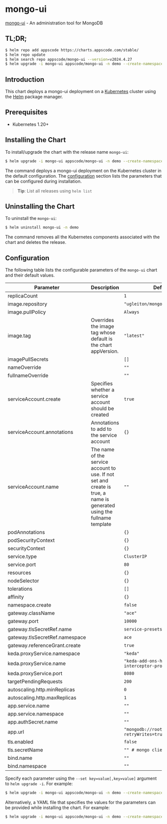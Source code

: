 # mongo-ui

[mongo-ui](https://github.com/kubedb/mongo-gui) - An administration tool for MongoDB

## TL;DR;

```bash
$ helm repo add appscode https://charts.appscode.com/stable/
$ helm repo update
$ helm search repo appscode/mongo-ui --version=v2024.4.27
$ helm upgrade -i mongo-ui appscode/mongo-ui -n demo --create-namespace --version=v2024.4.27
```

## Introduction

This chart deploys a mongo-ui deployment on a [Kubernetes](http://kubernetes.io) cluster using the [Helm](https://helm.sh) package manager.

## Prerequisites

- Kubernetes 1.20+

## Installing the Chart

To install/upgrade the chart with the release name `mongo-ui`:

```bash
$ helm upgrade -i mongo-ui appscode/mongo-ui -n demo --create-namespace --version=v2024.4.27
```

The command deploys a mongo-ui deployment on the Kubernetes cluster in the default configuration. The [configuration](#configuration) section lists the parameters that can be configured during installation.

> **Tip**: List all releases using `helm list`

## Uninstalling the Chart

To uninstall the `mongo-ui`:

```bash
$ helm uninstall mongo-ui -n demo
```

The command removes all the Kubernetes components associated with the chart and deletes the release.

## Configuration

The following table lists the configurable parameters of the `mongo-ui` chart and their default values.

|           Parameter            |                                                      Description                                                       |                                   Default                                   |
|--------------------------------|------------------------------------------------------------------------------------------------------------------------|-----------------------------------------------------------------------------|
| replicaCount                   |                                                                                                                        | <code>1</code>                                                              |
| image.repository               |                                                                                                                        | <code>"ugleiton/mongo-gui"</code>                                           |
| image.pullPolicy               |                                                                                                                        | <code>Always</code>                                                         |
| image.tag                      | Overrides the image tag whose default is the chart appVersion.                                                         | <code>"latest"</code>                                                       |
| imagePullSecrets               |                                                                                                                        | <code>[]</code>                                                             |
| nameOverride                   |                                                                                                                        | <code>""</code>                                                             |
| fullnameOverride               |                                                                                                                        | <code>""</code>                                                             |
| serviceAccount.create          | Specifies whether a service account should be created                                                                  | <code>true</code>                                                           |
| serviceAccount.annotations     | Annotations to add to the service account                                                                              | <code>{}</code>                                                             |
| serviceAccount.name            | The name of the service account to use. If not set and create is true, a name is generated using the fullname template | <code>""</code>                                                             |
| podAnnotations                 |                                                                                                                        | <code>{}</code>                                                             |
| podSecurityContext             |                                                                                                                        | <code>{}</code>                                                             |
| securityContext                |                                                                                                                        | <code>{}</code>                                                             |
| service.type                   |                                                                                                                        | <code>ClusterIP</code>                                                      |
| service.port                   |                                                                                                                        | <code>80</code>                                                             |
| resources                      |                                                                                                                        | <code>{}</code>                                                             |
| nodeSelector                   |                                                                                                                        | <code>{}</code>                                                             |
| tolerations                    |                                                                                                                        | <code>[]</code>                                                             |
| affinity                       |                                                                                                                        | <code>{}</code>                                                             |
| namespace.create               |                                                                                                                        | <code>false</code>                                                          |
| gateway.className              |                                                                                                                        | <code>"ace"</code>                                                          |
| gateway.port                   |                                                                                                                        | <code>10000</code>                                                          |
| gateway.tlsSecretRef.name      |                                                                                                                        | <code>service-presets-cert</code>                                           |
| gateway.tlsSecretRef.namespace |                                                                                                                        | <code>ace</code>                                                            |
| gateway.referenceGrant.create  |                                                                                                                        | <code>true</code>                                                           |
| keda.proxyService.namespace    |                                                                                                                        | <code>"keda"</code>                                                         |
| keda.proxyService.name         |                                                                                                                        | <code>"keda-add-ons-http-interceptor-proxy"</code>                          |
| keda.proxyService.port         |                                                                                                                        | <code>8080</code>                                                           |
| targetPendingRequests          |                                                                                                                        | <code>200</code>                                                            |
| autoscaling.http.minReplicas   |                                                                                                                        | <code>0</code>                                                              |
| autoscaling.http.maxReplicas   |                                                                                                                        | <code>1</code>                                                              |
| app.service.name               |                                                                                                                        | <code>""</code>                                                             |
| app.service.namespace          |                                                                                                                        | <code>""</code>                                                             |
| app.authSecret.name            |                                                                                                                        | <code>""</code>                                                             |
| app.url                        |                                                                                                                        | <code>"mongodb://root:***@*.*.svc:27017?retryWrites=true&w=majority"</code> |
| tls.enabled                    |                                                                                                                        | <code>false</code>                                                          |
| tls.secretName                 |                                                                                                                        | <code>"" # mongo client cert</code>                                         |
| bind.name                      |                                                                                                                        | <code>""</code>                                                             |
| bind.namespace                 |                                                                                                                        | <code>""</code>                                                             |


Specify each parameter using the `--set key=value[,key=value]` argument to `helm upgrade -i`. For example:

```bash
$ helm upgrade -i mongo-ui appscode/mongo-ui -n demo --create-namespace --version=v2024.4.27 --set image.tag=latest
```

Alternatively, a YAML file that specifies the values for the parameters can be provided while
installing the chart. For example:

```bash
$ helm upgrade -i mongo-ui appscode/mongo-ui -n demo --create-namespace --version=v2024.4.27 --values values.yaml
```
